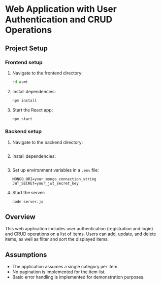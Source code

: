 # Web Application with User Authentication and CRUD Operations

## Project Setup

### Frontend setup
1. Navigate to the frontend directory:
    ```bash
    cd asmt
    ```
2. Install dependencies:
    ```bash
    npm install
    ```
3. Start the React app:
    ```bash
    npm start
    ```

### Backend setup
1. Navigate to the backend directory:
    ```bash
    
    ```
2. Install dependencies:
    ```bash

    ```
3. Set up environment variables in a `.env` file:
    ```
    MONGO_URI=your_mongo_connection_string
    JWT_SECRET=your_jwt_secret_key
    ```
4. Start the server:
    ```bash
    node server.js
    ```

## Overview

This web application includes user authentication (registration and login) and CRUD operations on a list of items. Users can add, update, and delete items, as well as filter and sort the displayed items.

## Assumptions

- The application assumes a single category per item.
- No pagination is implemented for the item list.
- Basic error handling is implemented for demonstration purposes.
